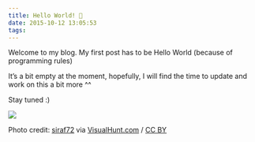 ```yaml
---
title: Hello World! 👋
date: 2015-10-12 13:05:53
tags:
---
```


Welcome to my blog. My first post has to be Hello World (because of programming rules)

<!--more-->

It’s a bit empty at the moment, hopefully, I will find the time to update and work on this a bit more ^^

Stay tuned :)

![](/images/its_something.png)

Photo credit: <a href="https://www.flickr.com/photos/siraf72/11272718795/">siraf72</a> via <a href="https://visualhunt.com/re/b4b2ff">VisualHunt.com</a> / <a href="http://creativecommons.org/licenses/by/2.0/"> CC BY</a>
